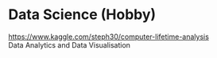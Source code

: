 # Data Science (Hobby)
https://www.kaggle.com/steph30/computer-lifetime-analysis <br>
Data Analytics and Data Visualisation 
